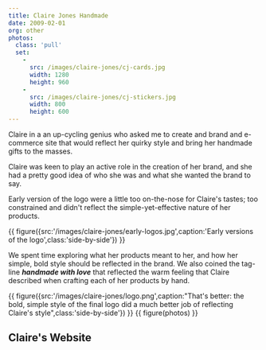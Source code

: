 ```yaml
---
title: Claire Jones Handmade
date: 2009-02-01
org: other
photos:
  class: 'pull'
  set:
    -
      src: /images/claire-jones/cj-cards.jpg
      width: 1280
      height: 960
    -
      src: /images/claire-jones/cj-stickers.jpg
      width: 800
      height: 600
---
```

Claire in a an up-cycling genius who asked me to create and brand and e-commerce site that would reflect her quirky style and bring her handmade gifts to the masses. 

Claire was keen to play an active role in the creation of her brand, and she had a pretty good idea of who she was and what she wanted the brand to say. 

Early version of the logo were a little too on-the-nose for Claire's tastes; too constrained and didn't reflect the simple-yet-effective nature of her products.

{{ figure({src:'/images/claire-jones/early-logos.jpg',caption:'Early versions of the logo',class:'side-by-side'}) }}

We spent time exploring what her products meant to her, and how her simple, bold style should be reflected in the brand. We also coined the tag-line _**handmade with love**_ that reflected the warm feeling that Claire described when crafting each of her products by hand. 

{{ figure({src:'/images/claire-jones/logo.png',caption:"That's better: the bold, simple style of the final logo did a much better job of reflecting Claire's style",class:'side-by-side'}) }}
{{ figure(photos) }}

## Claire's Website

